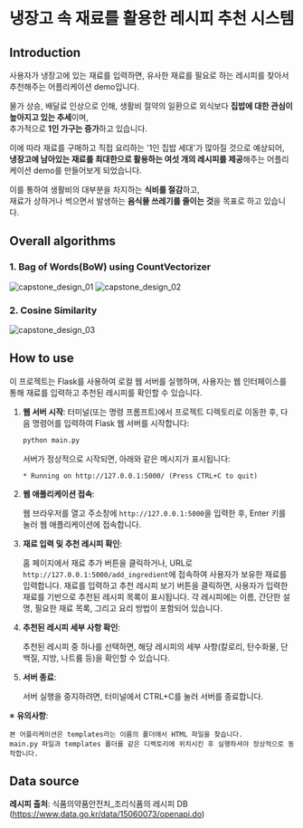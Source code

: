 # 냉장고 속 재료를 활용한 레시피 추천 시스템
## Introduction
사용자가 냉장고에 있는 재료를 입력하면, 유사한 재료를 필요로 하는 레시피를 찾아서 추천해주는 어플리케이션 demo입니다.


물가 상승, 배달료 인상으로 인해, 생활비 절약의 일환으로 외식보다 **집밥에 대한 관심이 높아지고 있는 추세**이며,  
추가적으로 **1인 가구는 증가**하고 있습니다.  


이에 따라 재료를 구매하고 직접 요리하는 '1인 집밥 세대'가 많아질 것으로 예상되어,  
**냉장고에 남아있는 재료를 최대한으로 활용하는 여섯 개의 레시피를 제공**해주는 어플리케이션 demo를 만들어보게 되었습니다.

이를 통하여 생활비의 대부분을 차지하는 **식비를 절감**하고,  
재료가 상하거나 썩으면서 발생하는 **음식물 쓰레기를 줄이는 것**을 목표로 하고 있습니다.

## Overall algorithms
### 1. Bag of Words(BoW) using CountVectorizer
![capstone_design_01](https://github.com/user-attachments/assets/f0104e69-b06a-43e0-8851-8a24d0098c3a)
![capstone_design_02](https://github.com/user-attachments/assets/40dd6584-3222-4d11-8b6c-00202082cc4e)
### 2. Cosine Similarity
![capstone_design_03](https://github.com/user-attachments/assets/b3d921e0-61d2-4f5a-a23c-109b1bb994d4)

## How to use
이 프로젝트는 Flask를 사용하여 로컬 웹 서버를 실행하며, 사용자는 웹 인터페이스를 통해 재료를 입력하고 추천된 레시피를 확인할 수 있습니다.

1. **웹 서버 시작**:
     터미널(또는 명령 프롬프트)에서 프로젝트 디렉토리로 이동한 후, 다음 명령어를 입력하여 Flask 웹 서버를 시작합니다:
     ```bash
     python main.py
     ```
    서버가 정상적으로 시작되면, 아래와 같은 메시지가 표시됩니다:
     ```
     * Running on http://127.0.0.1:5000/ (Press CTRL+C to quit)
     ```
2. **웹 애플리케이션 접속**:

    웹 브라우저를 열고 주소창에 ```http://127.0.0.1:5000```을 입력한 후, Enter 키를 눌러 웹 애플리케이션에 접속합니다.

3. **재료 입력 및 추천 레시피 확인**:

   홈 페이지에서 재료 추가 버튼을 클릭하거나, URL로 ```http://127.0.0.1:5000/add_ingredient```에 접속하여 사용자가 보유한 재료를 입력합니다.
   재료를 입력하고 추천 레시피 보기 버튼을 클릭하면, 사용자가 입력한 재료를 기반으로 추천된 레시피 목록이 표시됩니다.
   각 레시피에는 이름, 간단한 설명, 필요한 재료 목록, 그리고 요리 방법이 포함되어 있습니다.

3. **추천된 레시피 세부 사항 확인**:

    추천된 레시피 중 하나를 선택하면, 해당 레시피의 세부 사항(칼로리, 탄수화물, 단백질, 지방, 나트륨 등)을 확인할 수 있습니다.

5. **서버 종료**:

    서버 실행을 중지하려면, 터미널에서 CTRL+C를 눌러 서버를 종료합니다.

※ **유의사항**:

    본 어플리케이션은 templates라는 이름의 폴더에서 HTML 파일을 찾습니다.
    main.py 파일과 templates 폴더를 같은 디렉토리에 위치시킨 후 실행하셔야 정상적으로 동작합니다.

## Data source
**레시피 출처**: 식품의약품안전처_조리식품의 레시피 DB (https://www.data.go.kr/data/15060073/openapi.do)
